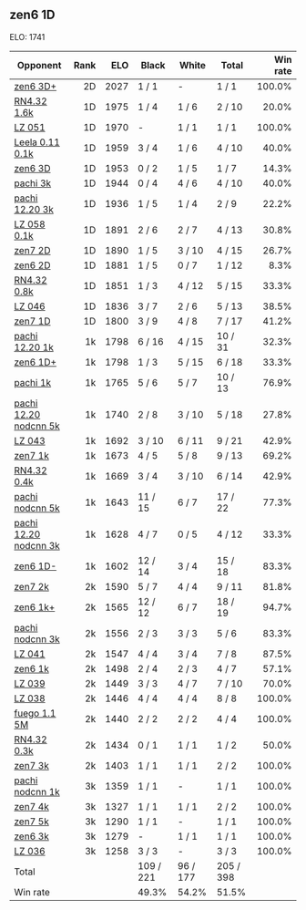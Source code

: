 ## zen6 1D ##

ELO: 1741

Opponent | Rank | ELO | Black | White | Total | Win rate
---------|-----:|----:|-------|-------|-------|-------:
[zen6 3D+](zen6%203D+.md) | 2D | 2027 | 1 / 1 | - | 1 / 1 | 100.0%
[RN4.32 1.6k](RN4.32%201.6k.md) | 1D | 1975 | 1 / 4 | 1 / 6 | 2 / 10 | 20.0%
[LZ 051](LZ%20051.md) | 1D | 1970 | - | 1 / 1 | 1 / 1 | 100.0%
[Leela 0.11 0.1k](Leela%200.11%200.1k.md) | 1D | 1959 | 3 / 4 | 1 / 6 | 4 / 10 | 40.0%
[zen6 3D](zen6%203D.md) | 1D | 1953 | 0 / 2 | 1 / 5 | 1 / 7 | 14.3%
[pachi 3k](pachi%203k.md) | 1D | 1944 | 0 / 4 | 4 / 6 | 4 / 10 | 40.0%
[pachi 12.20 3k](pachi%2012.20%203k.md) | 1D | 1936 | 1 / 5 | 1 / 4 | 2 / 9 | 22.2%
[LZ 058 0.1k](LZ%20058%200.1k.md) | 1D | 1891 | 2 / 6 | 2 / 7 | 4 / 13 | 30.8%
[zen7 2D](zen7%202D.md) | 1D | 1890 | 1 / 5 | 3 / 10 | 4 / 15 | 26.7%
[zen6 2D](zen6%202D.md) | 1D | 1881 | 1 / 5 | 0 / 7 | 1 / 12 | 8.3%
[RN4.32 0.8k](RN4.32%200.8k.md) | 1D | 1851 | 1 / 3 | 4 / 12 | 5 / 15 | 33.3%
[LZ 046](LZ%20046.md) | 1D | 1836 | 3 / 7 | 2 / 6 | 5 / 13 | 38.5%
[zen7 1D](zen7%201D.md) | 1D | 1800 | 3 / 9 | 4 / 8 | 7 / 17 | 41.2%
[pachi 12.20 1k](pachi%2012.20%201k.md) | 1k | 1798 | 6 / 16 | 4 / 15 | 10 / 31 | 32.3%
[zen6 1D+](zen6%201D+.md) | 1k | 1798 | 1 / 3 | 5 / 15 | 6 / 18 | 33.3%
[pachi 1k](pachi%201k.md) | 1k | 1765 | 5 / 6 | 5 / 7 | 10 / 13 | 76.9%
[pachi 12.20 nodcnn 5k](pachi%2012.20%20nodcnn%205k.md) | 1k | 1740 | 2 / 8 | 3 / 10 | 5 / 18 | 27.8%
[LZ 043](LZ%20043.md) | 1k | 1692 | 3 / 10 | 6 / 11 | 9 / 21 | 42.9%
[zen7 1k](zen7%201k.md) | 1k | 1673 | 4 / 5 | 5 / 8 | 9 / 13 | 69.2%
[RN4.32 0.4k](RN4.32%200.4k.md) | 1k | 1669 | 3 / 4 | 3 / 10 | 6 / 14 | 42.9%
[pachi nodcnn 5k](pachi%20nodcnn%205k.md) | 1k | 1643 | 11 / 15 | 6 / 7 | 17 / 22 | 77.3%
[pachi 12.20 nodcnn 3k](pachi%2012.20%20nodcnn%203k.md) | 1k | 1628 | 4 / 7 | 0 / 5 | 4 / 12 | 33.3%
[zen6 1D-](zen6%201D-.md) | 1k | 1602 | 12 / 14 | 3 / 4 | 15 / 18 | 83.3%
[zen7 2k](zen7%202k.md) | 2k | 1590 | 5 / 7 | 4 / 4 | 9 / 11 | 81.8%
[zen6 1k+](zen6%201k+.md) | 2k | 1565 | 12 / 12 | 6 / 7 | 18 / 19 | 94.7%
[pachi nodcnn 3k](pachi%20nodcnn%203k.md) | 2k | 1556 | 2 / 3 | 3 / 3 | 5 / 6 | 83.3%
[LZ 041](LZ%20041.md) | 2k | 1547 | 4 / 4 | 3 / 4 | 7 / 8 | 87.5%
[zen6 1k](zen6%201k.md) | 2k | 1498 | 2 / 4 | 2 / 3 | 4 / 7 | 57.1%
[LZ 039](LZ%20039.md) | 2k | 1449 | 3 / 3 | 4 / 7 | 7 / 10 | 70.0%
[LZ 038](LZ%20038.md) | 2k | 1446 | 4 / 4 | 4 / 4 | 8 / 8 | 100.0%
[fuego 1.1 5M](fuego%201.1%205M.md) | 2k | 1440 | 2 / 2 | 2 / 2 | 4 / 4 | 100.0%
[RN4.32 0.3k](RN4.32%200.3k.md) | 2k | 1434 | 0 / 1 | 1 / 1 | 1 / 2 | 50.0%
[zen7 3k](zen7%203k.md) | 2k | 1403 | 1 / 1 | 1 / 1 | 2 / 2 | 100.0%
[pachi nodcnn 1k](pachi%20nodcnn%201k.md) | 3k | 1359 | 1 / 1 | - | 1 / 1 | 100.0%
[zen7 4k](zen7%204k.md) | 3k | 1327 | 1 / 1 | 1 / 1 | 2 / 2 | 100.0%
[zen7 5k](zen7%205k.md) | 3k | 1290 | 1 / 1 | - | 1 / 1 | 100.0%
[zen6 3k](zen6%203k.md) | 3k | 1279 | - | 1 / 1 | 1 / 1 | 100.0%
[LZ 036](LZ%20036.md) | 3k | 1258 | 3 / 3 | - | 3 / 3 | 100.0%
Total | | | 109 / 221 | 96 / 177 | 205 / 398 | 
Win rate| | | 49.3% | 54.2% | 51.5% | 
